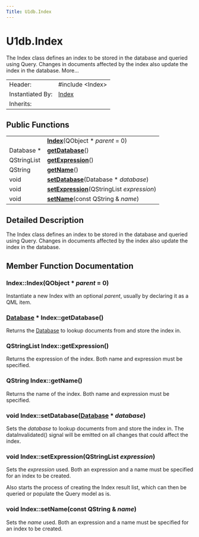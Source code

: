 ```yaml
---
Title: U1db.Index
---
```


# U1db.Index

<!-- $$$Index-brief -->
<p>The Index class defines an index to be stored in the database and queried using Query. Changes in documents affected by the index also update the index in the database. More...</p>
<!-- @@@Index -->
<table class="alignedsummary">
<tr><td class="memItemLeft rightAlign topAlign"> Header:</td><td class="memItemRight bottomAlign"> <span class="preprocessor">#include &lt;Index&gt;</span>
</td></tr><tr><td class="memItemLeft rightAlign topAlign"> Instantiated By:</td><td class="memItemRight bottomAlign"> <a href="#">Index</a></td></tr><tr><td class="memItemLeft rightAlign topAlign"> Inherits:</td><td class="memItemRight bottomAlign"> </td></tr></table><ul>
</ul>
<h2 id="public-functions">Public Functions</h2>
<table class="alignedsummary">
<tr><td class="memItemLeft rightAlign topAlign"> </td><td class="memItemRight bottomAlign"><b><a href="#Index">Index</a></b>(QObject *<i> parent</i> = 0)</td></tr>
<tr><td class="memItemLeft rightAlign topAlign"> Database * </td><td class="memItemRight bottomAlign"><b><a href="#getDatabase">getDatabase</a></b>()</td></tr>
<tr><td class="memItemLeft rightAlign topAlign"> QStringList </td><td class="memItemRight bottomAlign"><b><a href="#getExpression">getExpression</a></b>()</td></tr>
<tr><td class="memItemLeft rightAlign topAlign"> QString </td><td class="memItemRight bottomAlign"><b><a href="#getName">getName</a></b>()</td></tr>
<tr><td class="memItemLeft rightAlign topAlign"> void </td><td class="memItemRight bottomAlign"><b><a href="#setDatabase">setDatabase</a></b>(Database *<i> database</i>)</td></tr>
<tr><td class="memItemLeft rightAlign topAlign"> void </td><td class="memItemRight bottomAlign"><b><a href="#setExpression">setExpression</a></b>(QStringList<i> expression</i>)</td></tr>
<tr><td class="memItemLeft rightAlign topAlign"> void </td><td class="memItemRight bottomAlign"><b><a href="#setName">setName</a></b>(const QString &amp;<i> name</i>)</td></tr>
</table>
<!-- $$$Index-description -->
<h2 id="details">Detailed Description</h2>
<p>The Index class defines an index to be stored in the database and queried using Query. Changes in documents affected by the index also update the index in the database.</p>
<!-- @@@Index -->
<h2>Member Function Documentation</h2>
<!-- $$$Index[overload1]$$$IndexQObject* -->
<h3 class="fn" id="Index">Index::<span class="name">Index</span>(<span class="type">QObject</span> *<i> parent</i> = 0)</h3>
<p>Instantiate a new Index with an optional <i>parent</i>, usually by declaring it as a QML item.</p>
<!-- @@@Index -->
<!-- $$$getDatabase[overload1]$$$getDatabase -->
<h3 class="fn" id="getDatabase"><span class="type"><a href="U1db.Database.md">Database</a></span> * Index::<span class="name">getDatabase</span>()</h3>
<p>Returns the <a href="U1db.Database.md">Database</a> to lookup documents from and store the index in.</p>
<!-- @@@getDatabase -->
<!-- $$$getExpression[overload1]$$$getExpression -->
<h3 class="fn" id="getExpression"><span class="type">QStringList</span> Index::<span class="name">getExpression</span>()</h3>
<p>Returns the expression of the index. Both name and expression must be specified.</p>
<!-- @@@getExpression -->
<!-- $$$getName[overload1]$$$getName -->
<h3 class="fn" id="getName"><span class="type">QString</span> Index::<span class="name">getName</span>()</h3>
<p>Returns the name of the index. Both name and expression must be specified.</p>
<!-- @@@getName -->
<!-- $$$setDatabase[overload1]$$$setDatabaseDatabase* -->
<h3 class="fn" id="setDatabase"><span class="type">void</span> Index::<span class="name">setDatabase</span>(<span class="type"><a href="U1db.Database.md">Database</a></span> *<i> database</i>)</h3>
<p>Sets the <i>database</i> to lookup documents from and store the index in. The dataInvalidated() signal will be emitted on all changes that could affect the index.</p>
<!-- @@@setDatabase -->
<!-- $$$setExpression[overload1]$$$setExpressionQStringList -->
<h3 class="fn" id="setExpression"><span class="type">void</span> Index::<span class="name">setExpression</span>(<span class="type">QStringList</span><i> expression</i>)</h3>
<p>Sets the <i>expression</i> used. Both an expression and a name must be specified for an index to be created.</p>
<p>Also starts the process of creating the Index result list, which can then be queried or populate the Query model as is.</p>
<!-- @@@setExpression -->
<!-- $$$setName[overload1]$$$setNameconstQString& -->
<h3 class="fn" id="setName"><span class="type">void</span> Index::<span class="name">setName</span>(const <span class="type">QString</span> &amp;<i> name</i>)</h3>
<p>Sets the <i>name</i> used. Both an expression and a name must be specified for an index to be created.</p>
<!-- @@@setName -->

